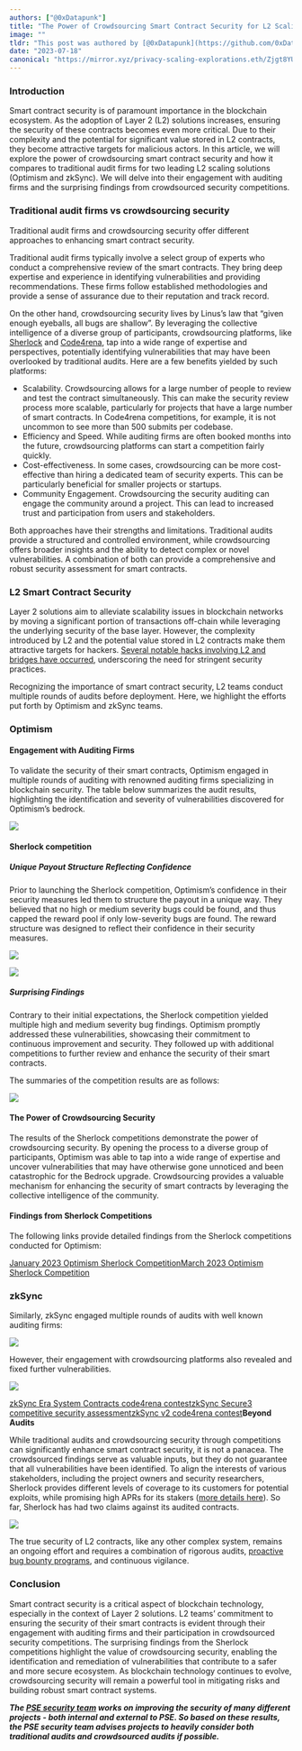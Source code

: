 ```yaml
---
authors: ["@0xDatapunk"]
title: "The Power of Crowdsourcing Smart Contract Security for L2 Scaling Solutions"
image: ""
tldr: "This post was authored by [@0xDatapunk](https://github.com/0xDatapunk) at [PSE Security](https://github.com/privacy-scaling-explorations/security)."
date: "2023-07-18"
canonical: "https://mirror.xyz/privacy-scaling-explorations.eth/Zjgt8YUAeW8XX5-wc1f6uNI8vx-5q_qBTYR4KFRGpTE"
---
```


### Introduction

Smart contract security is of paramount importance in the blockchain ecosystem. As the adoption of Layer 2 (L2) solutions increases, ensuring the security of these contracts becomes even more critical. Due to their complexity and the potential for significant value stored in L2 contracts, they become attractive targets for malicious actors. In this article, we will explore the power of crowdsourcing smart contract security and how it compares to traditional audit firms for two leading L2 scaling solutions (Optimism and zkSync). We will delve into their engagement with auditing firms and the surprising findings from crowdsourced security competitions.

### **Traditional audit firms vs crowdsourcing security**

Traditional audit firms and crowdsourcing security offer different approaches to enhancing smart contract security.

Traditional audit firms typically involve a select group of experts who conduct a comprehensive review of the smart contracts. They bring deep expertise and experience in identifying vulnerabilities and providing recommendations. These firms follow established methodologies and provide a sense of assurance due to their reputation and track record.

On the other hand, crowdsourcing security lives by Linus’s law that “given enough eyeballs, all bugs are shallow”. By leveraging the collective intelligence of a diverse group of participants, crowdsourcing platforms, like [Sherlock](https://www.sherlock.xyz/) and [Code4rena](https://code4rena.com/), tap into a wide range of expertise and perspectives, potentially identifying vulnerabilities that may have been overlooked by traditional audits. Here are a few benefits yielded by such platforms:

- Scalability. Crowdsourcing allows for a large number of people to review and test the contract simultaneously. This can make the security review process more scalable, particularly for projects that have a large number of smart contracts. In Code4rena competitions, for example, it is not uncommon to see more than 500 submits per codebase.
- Efficiency and Speed. While auditing firms are often booked months into the future, crowdsourcing platforms can start a competition fairly quickly.
- Cost-effectiveness. In some cases, crowdsourcing can be more cost-effective than hiring a dedicated team of security experts. This can be particularly beneficial for smaller projects or startups.
- Community Engagement. Crowdsourcing the security auditing can engage the community around a project. This can lead to increased trust and participation from users and stakeholders.

Both approaches have their strengths and limitations. Traditional audits provide a structured and controlled environment, while crowdsourcing offers broader insights and the ability to detect complex or novel vulnerabilities. A combination of both can provide a comprehensive and robust security assessment for smart contracts.

### **L2 Smart Contract Security**

Layer 2 solutions aim to alleviate scalability issues in blockchain networks by moving a significant portion of transactions off-chain while leveraging the underlying security of the base layer. However, the complexity introduced by L2 and the potential value stored in L2 contracts make them attractive targets for hackers. [Several notable hacks involving L2 and bridges have occurred](https://github.com/0xDatapunk/Bridge-Bug-Tracker), underscoring the need for stringent security practices.

Recognizing the importance of smart contract security, L2 teams conduct multiple rounds of audits before deployment. Here, we highlight the efforts put forth by Optimism and zkSync teams.

### **Optimism**

#### **Engagement with Auditing Firms**

To validate the security of their smart contracts, Optimism engaged in multiple rounds of auditing with renowned auditing firms specializing in blockchain security. The table below summarizes the audit results, highlighting the identification and severity of vulnerabilities discovered for Optimism’s bedrock.

![](/articles/the-power-of-crowdsourcing-smart-contract-security-for-l2-scaling-solutions/jDof9Xq_eCuydOVO37pdW.webp)

#### **Sherlock competition**

##### **Unique Payout Structure Reflecting Confidence**

Prior to launching the Sherlock competition, Optimism’s confidence in their security measures led them to structure the payout in a unique way. They believed that no high or medium severity bugs could be found, and thus capped the reward pool if only low-severity bugs are found. The reward structure was designed to reflect their confidence in their security measures.

![](/articles/the-power-of-crowdsourcing-smart-contract-security-for-l2-scaling-solutions/LZ5X_yZmzapEe3FDBeSBs.webp)

![](/articles/the-power-of-crowdsourcing-smart-contract-security-for-l2-scaling-solutions/BCksYcQCG4bRdMNqb-nnT.webp)

##### **Surprising Findings**

Contrary to their initial expectations, the Sherlock competition yielded multiple high and medium severity bug findings. Optimism promptly addressed these vulnerabilities, showcasing their commitment to continuous improvement and security. They followed up with additional competitions to further review and enhance the security of their smart contracts.

The summaries of the competition results are as follows:

![](/articles/the-power-of-crowdsourcing-smart-contract-security-for-l2-scaling-solutions/6X1TjwgCG_RAxkoPqpt9t.webp)

#### **The Power of Crowdsourcing Security**

The results of the Sherlock competitions demonstrate the power of crowdsourcing security. By opening the process to a diverse group of participants, Optimism was able to tap into a wide range of expertise and uncover vulnerabilities that may have otherwise gone unnoticed and been catastrophic for the Bedrock upgrade. Crowdsourcing provides a valuable mechanism for enhancing the security of smart contracts by leveraging the collective intelligence of the community.

#### **Findings from Sherlock Competitions**

The following links provide detailed findings from the Sherlock competitions conducted for Optimism:

[January 2023 Optimism Sherlock Competition](https://github.com/sherlock-audit/2023-01-optimism-judging/issues)[March 2023 Optimism Sherlock Competition](https://github.com/sherlock-audit/2023-03-optimism-judging/issues)

### **zkSync**

Similarly, zkSync engaged multiple rounds of audits with well known auditing firms:

![](/articles/the-power-of-crowdsourcing-smart-contract-security-for-l2-scaling-solutions/EwlhpcaOxZXx1HwBVSrrA.webp)

However, their engagement with crowdsourcing platforms also revealed and fixed further vulnerabilities.

![](/articles/the-power-of-crowdsourcing-smart-contract-security-for-l2-scaling-solutions/dZEbDsEj5v9nEwSOjJpWL.webp)

[zkSync Era System Contracts code4rena contest](https://code4rena.com/reports/2023-03-zksync)[zkSync Secure3 competitive security assessment](https://github.com/Secure3Audit/Secure3Academy/tree/main/audit_reports/zkSync)[zkSync v2 code4rena contest](https://code4rena.com/reports/2022-10-zksync)**Beyond Audits**

While traditional audits and crowdsourcing security through competitions can significantly enhance smart contract security, it is not a panacea. The crowdsourced findings serve as valuable inputs, but they do not guarantee that all vulnerabilities have been identified. To align the interests of various stakeholders, including the project owners and security researchers, Sherlock provides different levels of coverage to its customers for potential exploits, while promising high APRs for its stakers ([more details here](https://docs.sherlock.xyz/coverage/staking-apy/overview)). So far, Sherlock has had two claims against its audited contracts.

![](/articles/the-power-of-crowdsourcing-smart-contract-security-for-l2-scaling-solutions/iLEqP8F_u_PWi4qxG7OtD.webp)

The true security of L2 contracts, like any other complex system, remains an ongoing effort and requires a combination of rigorous audits, [proactive bug bounty programs](https://immunefi.com/bounty/optimism/), and continuous vigilance.

### **Conclusion**

Smart contract security is a critical aspect of blockchain technology, especially in the context of Layer 2 solutions. L2 teams’ commitment to ensuring the security of their smart contracts is evident through their engagement with auditing firms and their participation in crowdsourced security competitions. The surprising findings from the Sherlock competitions highlight the value of crowdsourcing security, enabling the identification and remediation of vulnerabilities that contribute to a safer and more secure ecosystem. As blockchain technology continues to evolve, crowdsourcing security will remain a powerful tool in mitigating risks and building robust smart contract systems.

_**The [PSE security team](https://github.com/privacy-scaling-explorations/security) works on improving the security of many different projects - both internal and external to PSE. So based on these results, the PSE security team advises projects to heavily consider both traditional audits and crowdsourced audits if possible.**_
